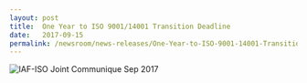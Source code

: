 ```yaml
---
layout: post
title:  One Year to ISO 9001/14001 Transition Deadline
date:   2017-09-15
permalink: /newsroom/news-releases/One-Year-to-ISO-9001-14001-Transition-Deadline
---
```


![IAF-ISO Joint Communique Sep 2017](/images/press-release/photos/IAF-ISO-Joint-Communique-Sep-2017.png)
